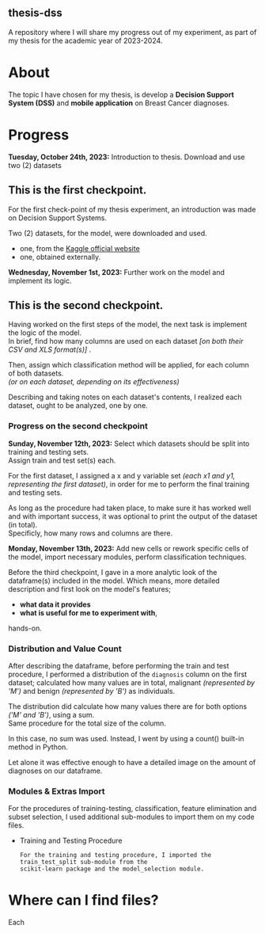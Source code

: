 ## thesis-dss

A repository where I will share my progress out of my experiment, as part of my thesis for the academic year of 2023-2024.

# About

The topic I have chosen for my thesis, is develop a **Decision Support System (DSS)** and **mobile application** on Breast Cancer diagnoses.

# Progress

**Tuesday, October 24th, 2023:** Introduction to thesis. Download and use two (2) datasets

## This is the first checkpoint.

For the first check-point of my thesis experiment, an introduction was made on Decision Support Systems. 

Two (2) datasets, for the model, were downloaded and used.

  * one, from the [Kaggle official website](https://kaggle.com)
  * one, obtained externally.

**Wednesday, November 1st, 2023:** Further work on the model and implement its logic.

## This is the second checkpoint.

Having worked on the first steps of the model, the next task is implement the logic of the model.
<br>
In brief, find how many columns are used on each dataset *[on both their CSV and XLS format(s)]* .

Then, assign which classification method will be applied, for each column of both datasets.
<br>
*(or on each dataset, depending on its effectiveness)*

Describing and taking notes on each dataset's contents, I realized each dataset, ought to be analyzed, one by one.

### Progress on the second checkpoint

**Sunday, November 12th, 2023:** Select which datasets should be split into training and testing sets.
<br>
Assign train and test set(s) each.

For the first dataset, I assigned a x and y variable set *(each x1 and y1, representing the first dataset)*, in order for me to perform the final training and testing sets.

As long as the procedure had taken place, to make sure it has worked well and with important success, it was optional to print the output of the dataset (in total).
<br>
Specificly, how many rows and columns are there.

**Monday, November 13th, 2023:** Add new cells or rework specific cells of the model, import necessary modules, perform classification techniques.

Before the third checkpoint, I gave in a more analytic look of the dataframe(s) included in the model.
Which means, more detailed description and first look on the model's features; 

   * **what data it provides**
   * **what is useful for me to experiment with**,

hands-on.

### Distribution and Value Count

After describing the dataframe, before performing the train and test procedure, I performed a distribution of the `diagnosis` column on the first dataset;
calculated how many values are in total, malignant *(represented by 'M')* and benign *(represented by 'B')* as individuals.

The distribution did calculate how many values there are for both options *('M' and 'B')*, using a sum.
<br>
Same procedure for the total size of the column.

In this case, no sum was used.
Instead, I went by using a count() built-in method in Python.

Let alone it was effective enough to have a detailed image on the amount of diagnoses on our dataframe.

### Modules & Extras Import

For the procedures of training-testing, classification, feature elimination and subset selection, I used additional sub-modules to import them on my code files.

* Training and Testing Procedure

      For the training and testing procedure, I imported the train_test_split sub-module from the
      scikit-learn package and the model_selection module.


# Where can I find files?

Each

